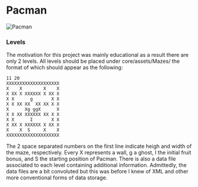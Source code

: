# Pacman

![Pacman](https://i.imgur.com/dxAQDZZ.png)

### Levels
The motivation for this project was mainly educational as a result there are only 2 levels. All levels should be placed under core/assets/Mazes/ the format of which should appear as the following:

```
11 20
XXXXXXXXXXXXXXXXXXXX
X    X        X    X
X XX X XXXXXX X XX X
X X      g       X X
X X XX XX  XX XX X X
X      Xg ggX      X
X X XX XXXXXX XX X X
X X      I       X X
X XX X XXXXXX X XX X
X    X  S     X    X
XXXXXXXXXXXXXXXXXXXX
```

The 2 space separated numbers on the first line indicate heigh and width of the maze, respectively. Every X represents a wall, g a ghost, I the initial fruit bonus, and S the starting position of Pacman. There is also a data file associated to each level containing additional information. Admittedly, the data files are a bit convoluted but this was before I knew of XML and other more conventional forms of data storage.
